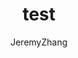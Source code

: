 ---
layout: post
title: test
author: JeremyZhang
tags: [Test, Keystone,CAS]
excerpt_separator: <!--more-->
---